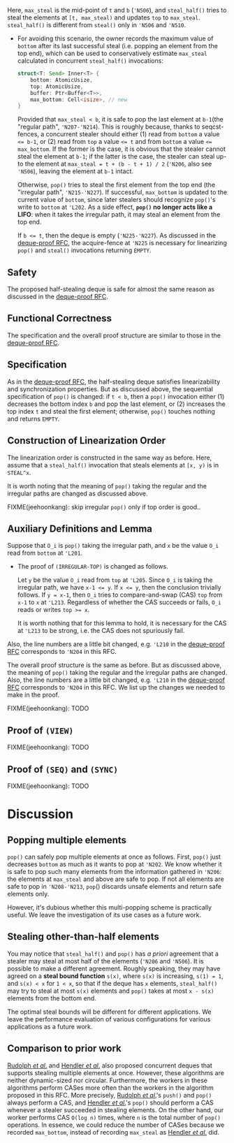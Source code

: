   Here, `max_steal` is the mid-point of `t` and `b` (`'N506`), and `steal_half()` tries to steal the
  elements at `[t, max_steal)` and updates `top` to `max_steal`.  `steal_half()` is different from
  `steal()` only in `'N506` and `'N510`.

- For avoiding this scenario, the owner records the maximum value of `bottom` after its last
  successful steal (i.e. popping an element from the top end), which can be used to conservatively
  estimate `max_steal` calculated in concurrent `steal_half()` invocations:

  ```rust
  struct<T: Send> Inner<T> {
      bottom: AtomicUsize,
      top: AtomicUsize,
      buffer: Ptr<Buffer<T>>,
      max_bottom: Cell<isize>, // new
  }
  ```

  Provided that `max_steal < b`, it is safe to pop the last element at `b-1`(the "regular path",
  `'N207-'N214`). This is roughly because, thanks to seqcst-fences, a concurrent stealer should
  either (1) read from `bottom` a value `<= b-1`, or (2) read from `top` a value `<= t` and from
  `bottom` a value `<= max_bottom`. If the former is the case, it is obvious that the stealer cannot
  steal the element at `b-1`; if the latter is the case, the stealer can steal up-to the element at
  `max_steal = t + (b - t + 1) / 2` (`'N206`, also see `'N506`), leaving the element at `b-1`
  intact.

  Otherwise, `pop()` tries to steal the first element from the top end (the "irregular path",
  `'N215-'N227`). If successful, `max_bottom` is updated to the current value of `bottom`, since
  later stealers should recognize `pop()`'s write to `bottom` at `'L202`. As a side effect,
  **`pop()` no longer acts like a LIFO**: when it takes the irregular path, it may steal an element
  from the top end.

  If `b <= t`, then the deque is empty (`'N225-'N227`). As discussed in the [deque-proof
  RFC][deque-proof-rfc-optimal-orderings], the acquire-fence at `'N225` is necessary for linearizing
  `pop()` and `steal()` invocations returning `EMPTY`.



## Safety

The proposed half-stealing deque is safe for almost the same reason as discussed in the [deque-proof
RFC][deque-proof-rfc].


## Functional Correctness

The specification and the overall proof structure are similar to those in the [deque-proof
RFC][deque-proof-rfc].


## Specification

As in the [deque-proof RFC][deque-proof-rfc], the half-stealing deque satisfies linearizability and
synchronization properties. But as discussed above, the sequential specification of `pop()` is
changed: if `t < b`, then a `pop()` invocation either (1) decreases the bottom index `b` and pop the
last element, or (2) increases the top index `t` and steal the first element; otherwise, `pop()`
touches nothing and returns `EMPTY`.


## Construction of Linearization Order

The linearization order is constructed in the same way as before. Here, assume that a `steal_half()`
invocation that steals elements at `[x, y)` is in `STEAL^x`.

It is worth noting that the meaning of `pop()` taking the regular and the irregular paths are
changed as discussed above.

FIXME(jeehoonkang): skip irregular `pop()` only if top order is good..


## Auxiliary Definitions and Lemma

Suppose that `O_i` is `pop()` taking the irregular path, and `x` be the value `O_i` read from
`bottom` at `'L201`.

- The proof of `(IRREGULAR-TOP)` is changed as follows.

  Let `y` be the value `O_i` read from `top` at `'L205`. Since `O_i` is taking the irregular path,
  we have `x-1 <= y`. If `x <= y`, then the conclusion trivially follows. If `y = x-1`, then `O_i`
  tries to compare-and-swap (CAS) `top` from `x-1` to `x` at `'L213`. Regardless of whether the CAS
  succeeds or fails, `O_i` reads or writes `top >= x`.

  It is worth nothing that for this lemma to hold, it is necessary for the CAS at `'L213` to be
  strong, i.e. the CAS does not spuriously fail.








Also, the line numbers are a little bit changed, e.g. `'L210` in the [deque-proof
RFC][deque-proof-rfc] corresponds to `'N204` in this RFC.


The overall proof structure is the same as before. But as discussed above, the meaning of `pop()`
taking the regular and the irregular paths are changed. Also, the line numbers are a little bit
changed, e.g. `'L210` in the [deque-proof RFC][deque-proof-rfc] corresponds to `'N204` in this
RFC. We list up the changes we needed to make in the proof.




FIXME(jeehoonkang): TODO


## Proof of `(VIEW)`

FIXME(jeehoonkang): TODO


## Proof of `(SEQ)` and `(SYNC)`

FIXME(jeehoonkang): TODO



# Discussion

## Popping multiple elements

`pop()` can safely pop multiple elements at once as follows. First, `pop()` just decreases `bottom`
as much as it wants to pop at `'N202`. We know whether it is safe to pop such many elements from the
information gathered in `'N206`: the elements at `max_steal` and above are safe to pop. If not all
elements are safe to pop in `'N208-'N213`, `pop`() discards unsafe elements and return safe elements
only.

However, it's dubious whether this multi-popping scheme is practically useful. We leave the
investigation of its use cases as a future work.


## Stealing other-than-half elements

You may notice that `steal_half()` and `pop()` has _a priori_ agreement that a stealer may steal at
most half of the elements (`'N206` and `'N506`). It is possible to make a different agreement.
Roughly speaking, they may have agreed on a **steal bound function** `s(x)`, where `s(x)` is
increasing, `s(1) = 1`, and `s(x) < x` for `1 < x`, so that if the deque has `x` elements,
`steal_half()` may try to steal at most `s(x)` elements and `pop()` takes at most `x - s(x)`
elements from the bottom end.

The optimal steal bounds will be different for different applications. We leave the performance
evaluation of various configurations for various applications as a future work.


## Comparison to prior work

[Rudolph _et al_.][rudolph] and [Hendler _et al_.][steal-half] also proposed concurrent deques that
supports stealing multiple elements at once. However, these algorithms are neither dynamic-sized nor
circular. Furthermore, the workers in these algorithms perform CASes more often than the workers in
the algorithm proposed in this RFC. More precisely, [Rudolph _et al_.][rudolph]'s `push()` and
`pop()` always perform a CAS, and [Hendler _et al_.][steal-half]'s `pop()` should perform a CAS
whenever a stealer succeeded in stealing elements. On the other hand, our worker performs CAS
`O(log n)` times, where `n` is the total number of `pop()` operations. In essence, we could reduce
the number of CASes because we recorded `max_bottom`, instead of recording `max_steal` as [Hendler
_et al_.][steal-half] did.




[chase-lev]: https://pdfs.semanticscholar.org/3771/77bb82105c35e6e26ebad1698a20688473bd.pdf
[chase-lev-weak]: http://www.di.ens.fr/~zappa/readings/ppopp13.pdf
[fence-free-stealing]: http://www.cs.tau.ac.il/~mad/publications/asplos2014-ffwsq.pdf
[deque-current]: https://github.com/crossbeam-rs/crossbeam-deque
[deque-bounded-tso]: http://www.cs.tau.ac.il/~mad/publications/asplos2014-ffwsq.pdf
[deque-pr]: https://github.com/jeehoonkang/crossbeam-deque/tree/half-stealing
[deque-proof-rfc]: https://github.com/jeehoonkang/crossbeam-rfcs/blob/deque-proof/text/2018-01-07-deque-proof.md
[deque-proof-rfc-optimal-orderings]: https://github.com/jeehoonkang/crossbeam-rfcs/blob/deque-proof/text/2018-01-07-deque-proof.md#optimal-orderings
[rfc-relaxed-memory]: https://github.com/crossbeam-rs/rfcs/blob/master/text/2017-07-23-relaxed-memory.md
[promising]: http://sf.snu.ac.kr/promise-concurrency/
[promising-coq]: https://github.com/snu-sf/promising-coq
[synch-patterns]: https://jeehoonkang.github.io/2017/08/23/synchronization-patterns.html
[linearizability]: https://dl.acm.org/citation.cfm?id=78972
[cppatomic]: http://en.cppreference.com/w/cpp/atomic/atomic
[n3710]: http://www.open-std.org/jtc1/sc22/wg21/docs/papers/2013/n3710.html
[c11]: www.open-std.org/jtc1/sc22/wg14/www/docs/n1570.pdf
[mp+dmb+ctrl]: https://www.cl.cam.ac.uk/~pes20/arm-supplemental/arm033.html
[arm-power]: https://www.cl.cam.ac.uk/~pes20/ppc-supplemental/test7.pdf
[steal-half]: https://www.cs.bgu.ac.il/~hendlerd/papers/p280-hendler.pdf
[rudolph]: http://people.csail.mit.edu/rudolph/Autobiography/LoadBalancing.pdf
